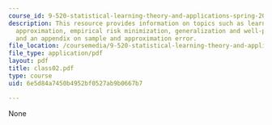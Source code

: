 ```yaml
---
course_id: 9-520-statistical-learning-theory-and-applications-spring-2006
description: This resource provides information on topics such as learning as function
  approximation, empirical risk minimization, generalization and well-posedness, regularization
  and an appendix on sample and approximation error.
file_location: /coursemedia/9-520-statistical-learning-theory-and-applications-spring-2006/6e5d84a7450b4952bf0527ab9b0667b7_class02.pdf
file_type: application/pdf
layout: pdf
title: class02.pdf
type: course
uid: 6e5d84a7450b4952bf0527ab9b0667b7

---
```

None